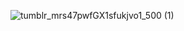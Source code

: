 
![tumblr_mrs47pwfGX1sfukjvo1_500 (1)](https://user-images.githubusercontent.com/112426567/220405987-db6f174d-8753-4adc-9f28-c7d32cf2ce97.gif)
